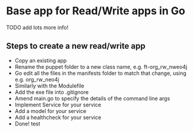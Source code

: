 # Base app for Read/Write apps in Go

TODO add lots more info!

## Steps to create a new read/write app

* Copy an existing app
* Rename the puppet folder to a new class name, e.g. ft-org_rw_nweo4j
* Go edit all the files in the manifests folder to match that change, using e.g. org_rw_neo4j
* Similarly with the Modulefile
* Add the exe file into .gitignore
* Amend main.go to specify the details of the command line args
* Implement Service for your service
* Add a model for your service
* Add a healthcheck for your service
* Done!
test

